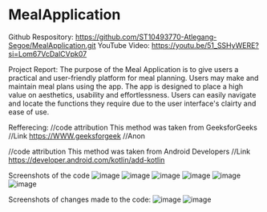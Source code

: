 # MealApplication

Github Respository: https://github.com/ST10493770-Atlegang-Segoe/MealApplication.git
YouTube Video: https://youtu.be/51_SSHyWERE?si=Lom67VcDalCVpk07

Project Report: 
The purpose of the Meal Application is to give users a practical and user-friendly platform for meal planning. Users may make and maintain meal plans using the app. The app is designed to place a high value on aesthetics, 
usability and effortlessness. Users can easily navigate and locate the functions they require due to the user interface's clairty and ease of use.

Refferecing:
//code attribution 
This method was taken from GeeksforGeeks
//Link https://WWW.geeksforgeek
//Anon

//code attribution
This method was taken from Android Developers 
//Link https://developer.android.com/kotlin/add-kotlin

Screenshots of the code
![image](https://github.com/user-attachments/assets/2893b4f2-d79e-4c64-bbca-e507c84de84d)
![image](https://github.com/user-attachments/assets/dbb08676-161f-4cfb-a054-2d580b36fa0e)
![image](https://github.com/user-attachments/assets/05973690-4c80-4ac5-b545-0c7600a7571e)
![image](https://github.com/user-attachments/assets/ff8c4fff-ac22-4f27-bd16-03b8215869eb)
![image](https://github.com/user-attachments/assets/42962125-2201-45f0-8d63-8d9e23f7357b)
![image](https://github.com/user-attachments/assets/29b29163-2c4f-493a-ad82-8ab850fcf851)

Screenshots of changes made to the code:
![image](https://github.com/user-attachments/assets/0f62abb2-b7f7-4a51-bb13-69f011db5061)
![image](https://github.com/user-attachments/assets/c13d7719-5819-42b0-993a-d67e44e4736d)






